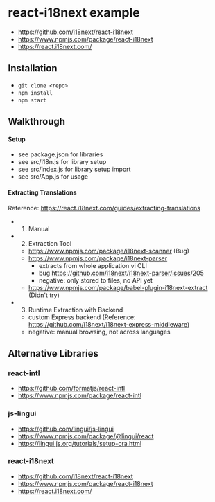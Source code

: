 # react-i18next example

- https://github.com/i18next/react-i18next
- https://www.npmjs.com/package/react-i18next
- https://react.i18next.com/

## Installation

- `git clone <repo>`
- `npm install`
- `npm start`

## Walkthrough

#### Setup

- see package.json for libraries
- see src/i18n.js for library setup
- see src/index.js for library setup import
- see src/App.js for usage

#### Extracting Translations

Reference: https://react.i18next.com/guides/extracting-translations

- 1. Manual

- 2. Extraction Tool

  - https://www.npmjs.com/package/i18next-scanner (Bug)
  - https://www.npmjs.com/package/i18next-parser
    - extracts from whole application vi CLI
    - <Trans> bug https://github.com/i18next/i18next-parser/issues/205
    - negative: only stored to files, no API yet
  - https://www.npmjs.com/package/babel-plugin-i18next-extract (Didn't try)

- 3. Runtime Extraction with Backend

  - custom Express backend (Reference: https://github.com/i18next/i18next-express-middleware)
  - negative: manual browsing, not across languages

## Alternative Libraries

### react-intl

- https://github.com/formatjs/react-intl
- https://www.npmjs.com/package/react-intl

### js-lingui

- https://github.com/lingui/js-lingui
- https://www.npmjs.com/package/@lingui/react
- https://lingui.js.org/tutorials/setup-cra.html

### react-i18next

- https://github.com/i18next/react-i18next
- https://www.npmjs.com/package/react-i18next
- https://react.i18next.com/
